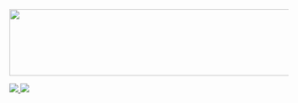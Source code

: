 <a href="https://github.com/devxb/gitanimals">
  <img src="https://render.gitanimals.org/lines/pea06?pet-id=575551911063165805?contribution-view=false" width="1000" height="120"/>
</a>

<a href="mailto:jowangyu75@dgsw.hs.kr"><img src="https://img.shields.io/badge/Gmail-EA4335?style=flat-square&logo=gmail&logoColor=white"/> </a>
<a href = "https://www.instagram.com/_wan_gyu/"><img src="https://img.shields.io/badge/Instagram-E4405F?style=flat-square&logo=Instagram&logoColor=white"/> </a>
